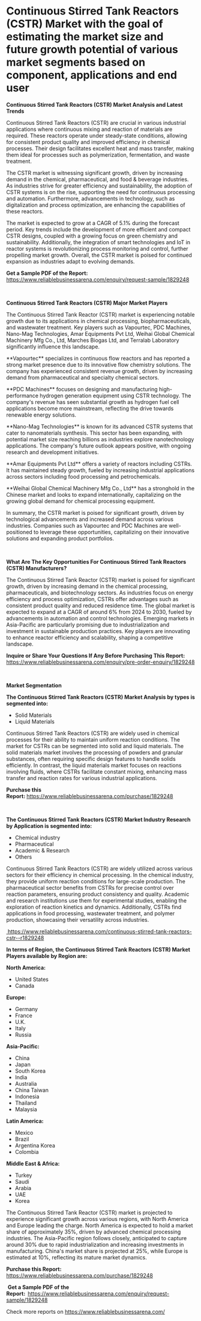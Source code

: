 <p><h1>Continuous Stirred Tank Reactors (CSTR) Market with the goal of estimating the market size and future growth potential of various market segments based on component, applications and end user</h1></p><p><strong>Continuous Stirred Tank Reactors (CSTR) Market Analysis and Latest Trends</strong></p>
<p><p>Continuous Stirred Tank Reactors (CSTR) are crucial in various industrial applications where continuous mixing and reaction of materials are required. These reactors operate under steady-state conditions, allowing for consistent product quality and improved efficiency in chemical processes. Their design facilitates excellent heat and mass transfer, making them ideal for processes such as polymerization, fermentation, and waste treatment.</p><p>The CSTR market is witnessing significant growth, driven by increasing demand in the chemical, pharmaceutical, and food & beverage industries. As industries strive for greater efficiency and sustainability, the adoption of CSTR systems is on the rise, supporting the need for continuous processing and automation. Furthermore, advancements in technology, such as digitalization and process optimization, are enhancing the capabilities of these reactors.</p><p>The market is expected to grow at a CAGR of 5.1% during the forecast period. Key trends include the development of more efficient and compact CSTR designs, coupled with a growing focus on green chemistry and sustainability. Additionally, the integration of smart technologies and IoT in reactor systems is revolutionizing process monitoring and control, further propelling market growth. Overall, the CSTR market is poised for continued expansion as industries adapt to evolving demands.</p></p>
<p><strong>Get a Sample PDF of the Report:&nbsp;</strong> <a href="https://www.reliablebusinessarena.com/enquiry/request-sample/1829248?utm_campaign=3015&utm_medium=2&utm_source=Github&utm_content=ia&utm_term=12042025&utm_id=continuous-stirred-tank-reactors-cstr">https://www.reliablebusinessarena.com/enquiry/request-sample/1829248</a></p>
<p>&nbsp;</p>
<p><strong>Continuous Stirred Tank Reactors (CSTR) Major Market Players</strong></p>
<p><p>The Continuous Stirred Tank Reactor (CSTR) market is experiencing notable growth due to its applications in chemical processing, biopharmaceuticals, and wastewater treatment. Key players such as Vapourtec, PDC Machines, Nano-Mag Technologies, Amar Equipments Pvt Ltd, Weihai Global Chemical Machinery Mfg Co., Ltd, Marches Biogas Ltd, and Terralab Laboratory significantly influence this landscape.</p><p>**Vapourtec** specializes in continuous flow reactors and has reported a strong market presence due to its innovative flow chemistry solutions. The company has experienced consistent revenue growth, driven by increasing demand from pharmaceutical and specialty chemical sectors.</p><p>**PDC Machines** focuses on designing and manufacturing high-performance hydrogen generation equipment using CSTR technology. The company's revenue has seen substantial growth as hydrogen fuel cell applications become more mainstream, reflecting the drive towards renewable energy solutions.</p><p>**Nano-Mag Technologies** is known for its advanced CSTR systems that cater to nanomaterials synthesis. This sector has been expanding, with potential market size reaching billions as industries explore nanotechnology applications. The company's future outlook appears positive, with ongoing research and development initiatives.</p><p>**Amar Equipments Pvt Ltd** offers a variety of reactors including CSTRs. It has maintained steady growth, fueled by increasing industrial applications across sectors including food processing and petrochemicals.</p><p>**Weihai Global Chemical Machinery Mfg Co., Ltd** has a stronghold in the Chinese market and looks to expand internationally, capitalizing on the growing global demand for chemical processing equipment.</p><p>In summary, the CSTR market is poised for significant growth, driven by technological advancements and increased demand across various industries. Companies such as Vapourtec and PDC Machines are well-positioned to leverage these opportunities, capitalizing on their innovative solutions and expanding product portfolios.</p></p>
<p>&nbsp;</p>
<p><strong>What Are The Key Opportunities For Continuous Stirred Tank Reactors (CSTR) Manufacturers?</strong></p>
<p><p>The Continuous Stirred Tank Reactor (CSTR) market is poised for significant growth, driven by increasing demand in the chemical processing, pharmaceuticals, and biotechnology sectors. As industries focus on energy efficiency and process optimization, CSTRs offer advantages such as consistent product quality and reduced residence time. The global market is expected to expand at a CAGR of around 6% from 2024 to 2030, fueled by advancements in automation and control technologies. Emerging markets in Asia-Pacific are particularly promising due to industrialization and investment in sustainable production practices. Key players are innovating to enhance reactor efficiency and scalability, shaping a competitive landscape.</p></p>
<p><strong>Inquire or Share Your Questions If Any Before Purchasing This Report:</strong> <a href="https://www.reliablebusinessarena.com/enquiry/pre-order-enquiry/1829248?utm_campaign=3015&utm_medium=2&utm_source=Github&utm_content=ia&utm_term=12042025&utm_id=continuous-stirred-tank-reactors-cstr">https://www.reliablebusinessarena.com/enquiry/pre-order-enquiry/1829248</a></p>
<p>&nbsp;</p>
<p><strong>Market Segmentation</strong></p>
<p><strong>The Continuous Stirred Tank Reactors (CSTR) Market Analysis by types is segmented into:</strong></p>
<p><ul><li>Solid Materials</li><li>Liquid Materials</li></ul></p>
<p><p>Continuous Stirred Tank Reactors (CSTR) are widely used in chemical processes for their ability to maintain uniform reaction conditions. The market for CSTRs can be segmented into solid and liquid materials. The solid materials market involves the processing of powders and granular substances, often requiring specific design features to handle solids efficiently. In contrast, the liquid materials market focuses on reactions involving fluids, where CSTRs facilitate constant mixing, enhancing mass transfer and reaction rates for various industrial applications.</p></p>
<p><strong>Purchase this Report:&nbsp;</strong><a href="https://www.reliablebusinessarena.com/purchase/1829248?utm_campaign=3015&utm_medium=2&utm_source=Github&utm_content=ia&utm_term=12042025&utm_id=continuous-stirred-tank-reactors-cstr">https://www.reliablebusinessarena.com/purchase/1829248</a></p>
<p>&nbsp;</p>
<p><strong>The Continuous Stirred Tank Reactors (CSTR) Market Industry Research by Application is segmented into:</strong></p>
<p><ul><li>Chemical industry</li><li>Pharmaceutical</li><li>Academic & Research</li><li>Others</li></ul></p>
<p><p>Continuous Stirred Tank Reactors (CSTR) are widely utilized across various sectors for their efficiency in chemical processing. In the chemical industry, they provide uniform reaction conditions for large-scale production. The pharmaceutical sector benefits from CSTRs for precise control over reaction parameters, ensuring product consistency and quality. Academic and research institutions use them for experimental studies, enabling the exploration of reaction kinetics and dynamics. Additionally, CSTRs find applications in food processing, wastewater treatment, and polymer production, showcasing their versatility across industries.</p></p>
<p><a href="https://www.reliablebusinessarena.com/continuous-stirred-tank-reactors-cstr--r1829248?utm_campaign=3015&utm_medium=2&utm_source=Github&utm_content=ia&utm_term=12042025&utm_id=continuous-stirred-tank-reactors-cstr">&nbsp;https://www.reliablebusinessarena.com/continuous-stirred-tank-reactors-cstr--r1829248</a></p>
<p><strong>In terms of Region, the Continuous Stirred Tank Reactors (CSTR) Market Players available by Region are:</strong></p>
<p>
    <p> <strong> North America: </strong>
        <ul>
            <li>United States</li>
            <li>Canada</li>
        </ul>
        </p> 
    <p> <strong> Europe: </strong>
        <ul>
            <li>Germany</li>
            <li>France</li>
            <li>U.K.</li>
            <li>Italy</li>
            <li>Russia</li>
        </ul>
        </p> 
    <p> <strong> Asia-Pacific: </strong>
        <ul>
            <li>China</li>
            <li>Japan</li>
            <li>South Korea</li>
            <li>India</li>
            <li>Australia</li>
            <li>China Taiwan</li>
            <li>Indonesia</li>
            <li>Thailand</li>
            <li>Malaysia</li>
        </ul>
        </p> 
    <p> <strong> Latin America: </strong>
        <ul>
            <li>Mexico</li>
            <li>Brazil</li>
            <li>Argentina Korea</li>
            <li>Colombia</li>
        </ul>
        </p> 
    <p> <strong> Middle East & Africa: </strong>
        <ul>
            <li>Turkey</li>
            <li>Saudi</li>
            <li>Arabia</li>
            <li>UAE</li>
            <li>Korea</li>
        </ul>
    </p>
    </p>
<p><p>The Continuous Stirred Tank Reactor (CSTR) market is projected to experience significant growth across various regions, with North America and Europe leading the charge. North America is expected to hold a market share of approximately 35%, driven by advanced chemical processing industries. The Asia-Pacific region follows closely, anticipated to capture around 30% due to rapid industrialization and increasing investments in manufacturing. China's market share is projected at 25%, while Europe is estimated at 10%, reflecting its mature market dynamics.</p></p>
<p><strong>Purchase this Report: </strong><a href="https://www.reliablebusinessarena.com/purchase/1829248?utm_campaign=3015&utm_medium=2&utm_source=Github&utm_content=ia&utm_term=12042025&utm_id=continuous-stirred-tank-reactors-cstr">https://www.reliablebusinessarena.com/purchase/1829248</a></p>
<p>&nbsp;<strong>Get a Sample PDF of the Report:&nbsp;&nbsp;</strong><a href="https://www.reliablebusinessarena.com/enquiry/request-sample/1829248?utm_campaign=3015&utm_medium=2&utm_source=Github&utm_content=ia&utm_term=12042025&utm_id=continuous-stirred-tank-reactors-cstr">https://www.reliablebusinessarena.com/enquiry/request-sample/1829248</a></p>
<p><strong></strong></p>
<p>Check more reports on <a href="https://www.reliablebusinessarena.com/?utm_campaign=3015&utm_medium=2&utm_source=Github&utm_content=ia&utm_term=12042025&utm_id=continuous-stirred-tank-reactors-cstr">https://www.reliablebusinessarena.com/</a></p>